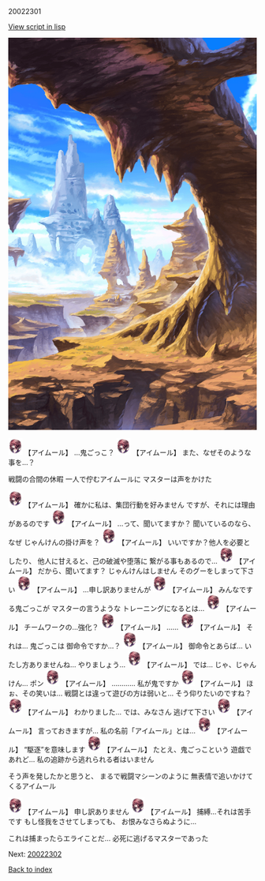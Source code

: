 20022301

[View script in lisp](../scripts/20022301.txt)

![wild.png](../images/backgrounds/wild.png)

<img src="../images/units/200221.png" alt="200221.png" height="34"/>
【アイムール】
…鬼ごっこ？

<img src="../images/units/200221.png" alt="200221.png" height="34"/>
【アイムール】
また、なぜそのような事を…？

戦闘の合間の休暇
一人で佇むアイムールに
マスターは声をかけた

<img src="../images/units/200221.png" alt="200221.png" height="34"/>
【アイムール】
確かに私は、集団行動を好みません
ですが、それには理由があるのです

<img src="../images/units/200221.png" alt="200221.png" height="34"/>
【アイムール】
…って、聞いてますか？
聞いているのなら、なぜ
じゃんけんの掛け声を？

<img src="../images/units/200221.png" alt="200221.png" height="34"/>
【アイムール】
いいですか？他人を必要としたり、
他人に甘えると、己の破滅や堕落に
繋がる事もあるので…

<img src="../images/units/200221.png" alt="200221.png" height="34"/>
【アイムール】
だから、聞いてます？
じゃんけんはしません
そのグーをしまって下さい

<img src="../images/units/200221.png" alt="200221.png" height="34"/>
【アイムール】
…申し訳ありませんが

<img src="../images/units/200221.png" alt="200221.png" height="34"/>
【アイムール】
みんなでする鬼ごっこが
マスターの言うような
トレーニングになるとは…

<img src="../images/units/200221.png" alt="200221.png" height="34"/>
【アイムール】
チームワークの…強化？

<img src="../images/units/200221.png" alt="200221.png" height="34"/>
【アイムール】
……

<img src="../images/units/200221.png" alt="200221.png" height="34"/>
【アイムール】
それは…
鬼ごっこは
御命令ですか…？

<img src="../images/units/200221.png" alt="200221.png" height="34"/>
【アイムール】
御命令とあらば…
いたし方ありませんね…
やりましょう…

<img src="../images/units/200221.png" alt="200221.png" height="34"/>
【アイムール】
では…
じゃ、じゃんけん…
ポン

<img src="../images/units/200221.png" alt="200221.png" height="34"/>
【アイムール】
…………
私が鬼ですか

<img src="../images/units/200221.png" alt="200221.png" height="34"/>
【アイムール】
ほぉ、その笑いは…
戦闘とは違って遊びの方は弱いと…
そう仰りたいのですね？

<img src="../images/units/200221.png" alt="200221.png" height="34"/>
【アイムール】
わかりました…
では、みなさん
逃げて下さい

<img src="../images/units/200221.png" alt="200221.png" height="34"/>
【アイムール】
言っておきますが…
私の名前「アイムール」とは…

<img src="../images/units/200221.png" alt="200221.png" height="34"/>
【アイムール】
“駆逐”を意味します

<img src="../images/units/200221.png" alt="200221.png" height="34"/>
【アイムール】
たとえ、鬼ごっこという
遊戯であれど…
私の追跡から逃れられる者はいません

そう声を発したかと思うと、
まるで戦闘マシーンのように
無表情で追いかけてくるアイムール

<img src="../images/units/200221.png" alt="200221.png" height="34"/>
【アイムール】
申し訳ありません

<img src="../images/units/200221.png" alt="200221.png" height="34"/>
【アイムール】
捕縛…それは苦手です
もし怪我をさせてしまっても、
お恨みなさらぬように…

これは捕まったらエライことだ…
必死に逃げるマスターであった

Next: [20022302](20022302.md)

[Back to index](index.md)
